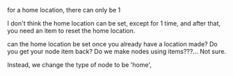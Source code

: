 


for a home location, there can only be 1

I don't think the home location can be set, except for 1 time, and after that, you need an item to reset the home location.

can the home location be set once you already have a location made? Do you get your node item back? Do we make nodes using items???... Not sure.

Instead, we change the type of node to be 'home', 